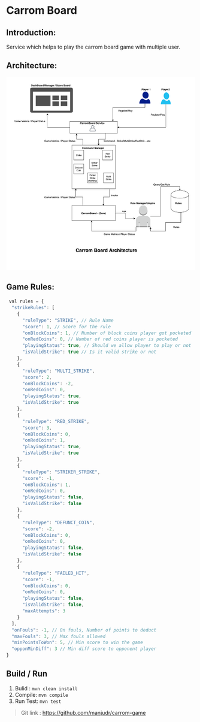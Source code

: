 # Carrom Board

## Introduction:

Service which helps to play the carrom board game with multiple user.

## Architecture:

![alt text](https://github.com/manjudr/carrom-game/raw/master/src/main/resources/diagram.png)


## Game Rules:

```js
 val rules = {
  "strikeRules": [
    {
      "ruleType": "STRIKE", // Rule Name
      "score": 1, // Score for the rule
      "onBlockCoins": 1, // Number of block coins player got pocketed
      "onRedCoins": 0, // Number of red coins player is pocketed
      "playingStatus": true, // Should we allow player to play or not 
      "isValidStrike": true // Is it valid strike or not
    },
    {
      "ruleType": "MULTI_STRIKE",
      "score": 2,
      "onBlockCoins": -2,
      "onRedCoins": 0,
      "playingStatus": true,
      "isValidStrike": true
    },
    {
      "ruleType": "RED_STRIKE",
      "score": 3,
      "onBlockCoins": 0,
      "onRedCoins": 1,
      "playingStatus": true,
      "isValidStrike": true
    },
    {
      "ruleType": "STRIKER_STRIKE",
      "score": -1,
      "onBlockCoins": 1,
      "onRedCoins": 0,
      "playingStatus": false,
      "isValidStrike": false
    },
    {
      "ruleType": "DEFUNCT_COIN",
      "score": -2,
      "onBlockCoins": 0,
      "onRedCoins": 0,
      "playingStatus": false,
      "isValidStrike": false
    },
    {
      "ruleType": "FAILED_HIT",
      "score": -1,
      "onBlockCoins": 0,
      "onRedCoins": 0,
      "playingStatus": false,
      "isValidStrike": false,
      "maxAttempts": 3
    }
  ],
  "onFouls": -1, // On fouls, Number of points to deduct
  "maxFouls": 3, // Max fouls allowed
  "minPointsToWon": 5, // Min score to win the game
  "opponMinDiff": 3 // Min diff score to opponent player 
}
```

## Build / Run
 
 1. Bulid : `mvn clean install`
 2. Compile: `mvn compile`
 3. Run Test: `mvn test`

> Git link : https://github.com/manjudr/carrom-game
